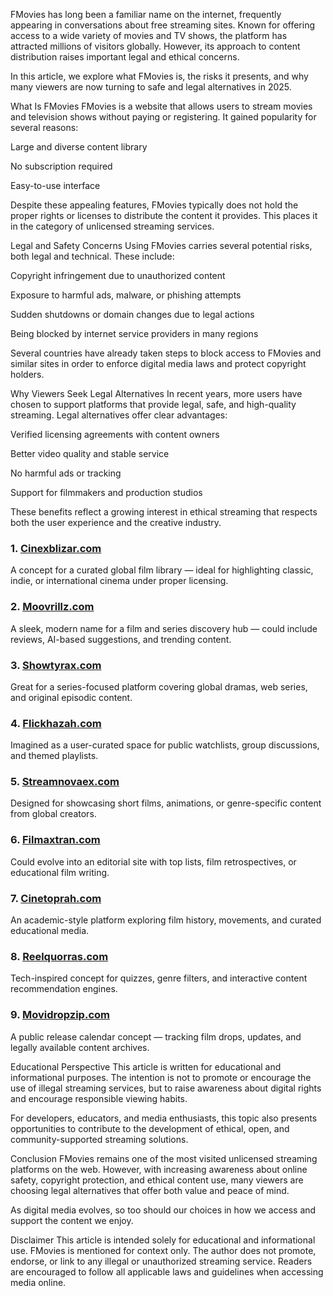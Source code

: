 FMovies has long been a familiar name on the internet, frequently appearing in conversations about free streaming sites. Known for offering access to a wide variety of movies and TV shows, the platform has attracted millions of visitors globally. However, its approach to content distribution raises important legal and ethical concerns.

In this article, we explore what FMovies is, the risks it presents, and why many viewers are now turning to safe and legal alternatives in 2025.

What Is FMovies
FMovies is a website that allows users to stream movies and television shows without paying or registering. It gained popularity for several reasons:

Large and diverse content library

No subscription required

Easy-to-use interface

Despite these appealing features, FMovies typically does not hold the proper rights or licenses to distribute the content it provides. This places it in the category of unlicensed streaming services.

Legal and Safety Concerns
Using FMovies carries several potential risks, both legal and technical. These include:

Copyright infringement due to unauthorized content

Exposure to harmful ads, malware, or phishing attempts

Sudden shutdowns or domain changes due to legal actions

Being blocked by internet service providers in many regions

Several countries have already taken steps to block access to FMovies and similar sites in order to enforce digital media laws and protect copyright holders.

Why Viewers Seek Legal Alternatives
In recent years, more users have chosen to support platforms that provide legal, safe, and high-quality streaming. Legal alternatives offer clear advantages:

Verified licensing agreements with content owners

Better video quality and stable service

No harmful ads or tracking

Support for filmmakers and production studios

These benefits reflect a growing interest in ethical streaming that respects both the user experience and the creative industry.


### 1. [Cinexblizar.com](https://123watchnow.com/)  
A concept for a curated global film library — ideal for highlighting classic, indie, or international cinema under proper licensing.

### 2. [Moovrillz.com](https://123watchnow.com/)  
A sleek, modern name for a film and series discovery hub — could include reviews, AI-based suggestions, and trending content.

### 3. [Showtyrax.com](https://123watchnow.com/)  
Great for a series-focused platform covering global dramas, web series, and original episodic content.

### 4. [Flickhazah.com](https://123watchnow.com/)  
Imagined as a user-curated space for public watchlists, group discussions, and themed playlists.

### 5. [Streamnovaex.com](https://123watchnow.com/)  
Designed for showcasing short films, animations, or genre-specific content from global creators.

### 6. [Filmaxtran.com](https://123watchnow.com/)  
Could evolve into an editorial site with top lists, film retrospectives, or educational film writing.

### 7. [Cinetoprah.com](https://123watchnow.com/)  
An academic-style platform exploring film history, movements, and curated educational media.

### 8. [Reelquorras.com](https://123watchnow.com/)  
Tech-inspired concept for quizzes, genre filters, and interactive content recommendation engines.

### 9. [Movidropzip.com](https://123watchnow.com/)  
A public release calendar concept — tracking film drops, updates, and legally available content archives.



Educational Perspective
This article is written for educational and informational purposes. The intention is not to promote or encourage the use of illegal streaming services, but to raise awareness about digital rights and encourage responsible viewing habits.

For developers, educators, and media enthusiasts, this topic also presents opportunities to contribute to the development of ethical, open, and community-supported streaming solutions.

Conclusion
FMovies remains one of the most visited unlicensed streaming platforms on the web. However, with increasing awareness about online safety, copyright protection, and ethical content use, many viewers are choosing legal alternatives that offer both value and peace of mind.

As digital media evolves, so too should our choices in how we access and support the content we enjoy.

Disclaimer
This article is intended solely for educational and informational use. FMovies is mentioned for context only. The author does not promote, endorse, or link to any illegal or unauthorized streaming service. Readers are encouraged to follow all applicable laws and guidelines when accessing media online.


